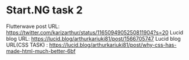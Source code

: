 # Start.NG task 2
Flutterwave post URL: https://twitter.com/karizarthur/status/1165094905250811904?s=20
Lucid blog URL: https://lucid.blog/arthurkariuki81/post/1566705747
Lucid blog URL(CSS TASK) : https://lucid.blog/arthurkariuki81/post/why-css-has-made-html-much-better-6bf

